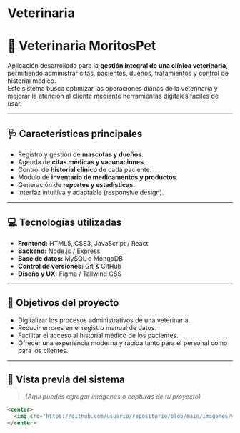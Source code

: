 # Veterinaria
# 🐶 Veterinaria MoritosPet

Aplicación desarrollada para la **gestión integral de una clínica veterinaria**, permitiendo administrar citas, pacientes, dueños, tratamientos y control de historial médico.  
Este sistema busca optimizar las operaciones diarias de la veterinaria y mejorar la atención al cliente mediante herramientas digitales fáciles de usar.

---

## 🩺 **Características principales**

- Registro y gestión de **mascotas y dueños**.  
- Agenda de **citas médicas y vacunaciones**.  
- Control de **historial clínico** de cada paciente.  
- Módulo de **inventario de medicamentos y productos**.  
- Generación de **reportes y estadísticas**.  
- Interfaz intuitiva y adaptable (responsive design).

---

## 💻 **Tecnologías utilizadas**

- **Frontend:** HTML5, CSS3, JavaScript / React  
- **Backend:** Node.js / Express  
- **Base de datos:** MySQL o MongoDB  
- **Control de versiones:** Git & GitHub  
- **Diseño y UX:** Figma / Tailwind CSS  

---

## 🚀 **Objetivos del proyecto**

- Digitalizar los procesos administrativos de una veterinaria.  
- Reducir errores en el registro manual de datos.  
- Facilitar el acceso al historial médico de los pacientes.  
- Ofrecer una experiencia moderna y rápida tanto para el personal como para los clientes.

---

## 📸 **Vista previa del sistema**

> *(Aquí puedes agregar imágenes o capturas de tu proyecto)*  
```html
<center>
  <img src="https://github.com/usuario/repositorio/blob/main/imagenes/vista1.png" alt="Vista principal" width="600">
</center>
